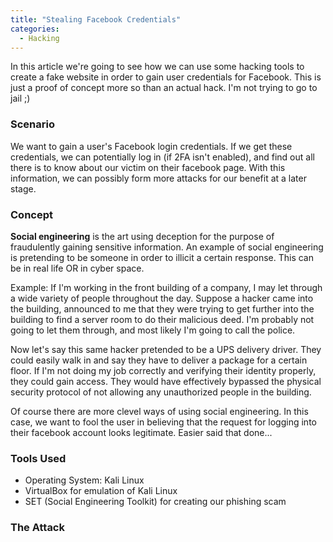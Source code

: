 ```yaml
---
title: "Stealing Facebook Credentials"
categories:
  - Hacking
---
```


In this article we're going to see how we can use some hacking tools to create a fake website in order to gain user credentials for Facebook. This is just a proof of concept more so than an actual hack. I'm not trying to go to jail ;)

### Scenario

We want to gain a user's Facebook login credentials. If we get these credentials, we can potentially log in (if 2FA isn't enabled), and find out all there is to know about our victim on their facebook page. With this information, we can possibly form more attacks for our benefit at a later stage. 

### Concept

**Social engineering** is the art using deception for the purpose of fraudulently gaining sensitive information. An example of social engineering is pretending to be someone in order to illicit a certain response. This can be in real life OR in cyber space. 

Example: If I'm working in the front building of a company, I may let through a wide variety of people throughout the day. Suppose a hacker came into the building, announced to me that they were trying to get further into the building to find a server room to do their malicious deed. I'm probably not going to let them through, and most likely I'm going to call the police. 

Now let's say this same hacker pretended to be a UPS delivery driver. They could easily walk in and say they have to deliver a package for a certain floor. If I'm not doing my job correctly and verifying their identity properly, they could gain access. They would have effectively bypassed the physical security protocol of not allowing any unauthorized people in the building. 

Of course there are more clevel ways of using social engineering. In this case, we want to fool the user in believing that the request for logging into their facebook account looks legitimate. Easier said that done...


### Tools Used

* Operating System: Kali Linux 
* VirtualBox for emulation of Kali Linux
* SET (Social Engineering Toolkit) for creating our phishing scam 

### The Attack



